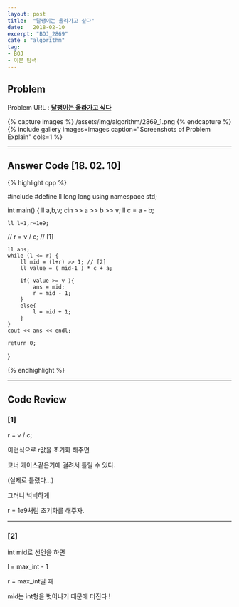 ```yaml
---
layout: post
title:  "달팽이는 올라가고 싶다"
date:   2018-02-10
excerpt: "BOJ_2869"
cate : "algorithm"
tag:
- BOJ
- 이분 탐색
---
```


## Problem 
Problem URL : **[달팽이는 올라가고 싶다](https://www.acmicpc.net/problem/2869)**

{% capture images %}
    /assets/img/algorithm/2869_1.png
{% endcapture %}
{% include gallery images=images caption="Screenshots of Problem Explain" cols=1 %}

---
 
## Answer Code [18. 02. 10]
{% highlight cpp %}

#include <iostream>
#define ll long long
using namespace std;

int main() {
    ll a,b,v;
    cin >> a >> b >> v;
    ll c = a - b;
    
    ll l=1,r=1e9;
//    r = v / c;  // [1]
    
    ll ans;
    while (l <= r) {
        ll mid = (l+r) >> 1; // [2]
        ll value = ( mid-1 ) * c + a;
        
        if( value >= v ){
            ans = mid;
            r = mid - 1;
        }
        else{
            l = mid + 1;
        }
    }
    cout << ans << endl;
    
    return 0;
}


{% endhighlight %}

---


## Code Review

### [1]

r = v / c;

이런식으로 r값을 초기화 해주면

코너 케이스같은거에 걸려서 틀릴 수 있다.

(실제로 틀렸다...)

그러니 넉넉하게 

r = 1e9처럼 초기화를 해주자.

---


### [2]

int mid로 선언을 하면

l = max_int - 1

r = max_int일 때 

mid는 int형을 벗어나기 때문에 터진다 !

